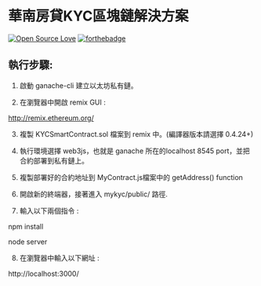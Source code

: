 # 華南房貸KYC區塊鏈解決方案
[![Open Source Love](https://badges.frapsoft.com/os/v2/open-source-150x25.png?v=103)](https://github.com/ellerbrock/open-source-badges/)
[![forthebadge](https://forthebadge.com/images/badges/built-with-love.svg)](https://forthebadge.com)

## 執行步驟:

1. 啟動 ganache-cli 建立以太坊私有鏈。

2. 在瀏覽器中開啟 remix GUI :
	
http://remix.ethereum.org/

3. 複製 KYCSmartContract.sol 檔案到 remix 中。(編譯器版本請選擇 0.4.24+)

4. 執行環境選擇 web3js，也就是 ganache 所在的localhost 8545 port，並把合約部署到私有鏈上。

5. 複製部署好的合約地址到 MyContract.js檔案中的 getAddress() function

6. 開啟新的終端器，接著進入 mykyc/public/ 路徑.

7. 輸入以下兩個指令 :

npm install

node server

8. 在瀏覽器中輸入以下網址 :
	
http://localhost:3000/


